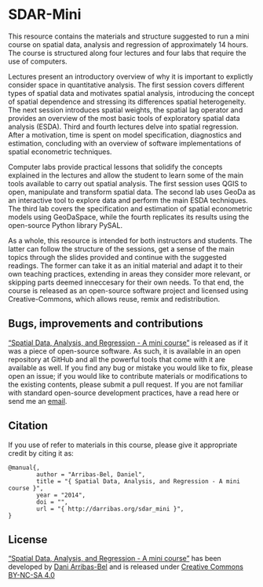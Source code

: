 # SDAR-Mini

This resource contains the materials and structure suggested to run a mini
course on spatial data, analysis and regression of approximately 14 hours. The
course is structured along four lectures and four labs that require the use of
computers.

Lectures present an introductory overview of why it is important to explictly
consider space in quantitative analysis. The first session covers different
types of spatial data and motivates spatial analysis, introducing the concept
of spatial dependence and stressing its differences spatial heterogeneity. The
next session introduces spatial weights, the spatial lag operator and provides
an overview of the most basic tools of exploratory spatial data analysis
(ESDA). Third and fourth lectures delve into spatial regression. After a
motivation, time is spent on model specification, diagnostics and estimation,
concluding with an overview of software implementations of spatial econometric
techniques.

Computer labs provide practical lessons that solidify the concepts explained
in the lectures and allow the student to learn some of the main tools
available to carry out spatial analysis. The first session uses QGIS to open,
manipulate and transform spatial data. The second lab uses GeoDa as an
interactive tool to explore data and perform the main ESDA techniques. The
third lab covers the specification and estimation of spatial econometric
models using GeoDaSpace, while the fourth replicates its results using the
open-source Python library PySAL.

As a whole, this resource is intended for both instructors and students. The
latter can follow the structure of the sessions, get a sense of the main
topics through the slides provided and continue with the suggested readings.
The former can take it as an initial material and adapt it to their own
teaching practices, extending in areas they consider more relevant, or
skipping parts deemed inneccesary for their own needs. To that end, the course
is released as an open-source software project and licensed using
Creative-Commons, which allows reuse, remix and redistribution.


## Bugs, improvements and contributions

[“Spatial Data, Analysis, and Regression - A mini course”](http://darribas.org/sdar_mini) is released as if it was a piece of open-source
software. As such, it is available in an open repository at GitHub and all the
powerful tools that come with it are available as well. If you find any bug or
mistake you would like to fix, please open an issue; if you would like to
contribute materials or modifications to the existing contents, please submit
a pull request. If you are not familiar with standard open-source development
practices, have a read here or send me an
[email](mailto:d.arribas-bel@bham.ac.uk).

## Citation

If you use of refer to materials in this course, please give it appropriate
credit by citing it as:

```
@manual{, 
        author = "Arribas-Bel, Daniel",
        title = "{ Spatial Data, Analysis, and Regression - A mini course }",
        year = "2014",
        doi = "",
        url = "{ http://darribas.org/sdar_mini }",
}
```

## License

[“Spatial Data, Analysis, and Regression - A mini course”](http://darribas.org/sdar_mini) has been developed by
[Dani Arribas-Bel](http://darribas.org) and is released under [Creative Commons BY-NC-SA 4.0](http://creativecommons.org/licenses/by-nc-sa/4.0/)
